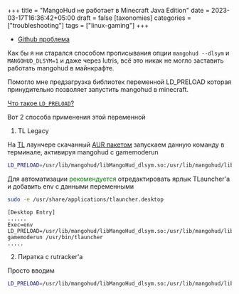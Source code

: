 +++
title = "MangoHud не работает в Minecraft Java Edition"
date = 2023-03-17T16:36:42+05:00
draft = false
[taxonomies]
categories = ["troubleshooting"]
tags = ["linux-gaming"]
+++

- [Github проблема](https://github.com/flightlessmango/MangoHud/issues/274)

Как бы я ни старался способом прописывания опции `mangohud --dlsym` и `MANGOHUD_DLSYM=1` и даже через lutris, всё это никак не могло заставить работать mangohud в майнкрафте.

Помогло мне предзагрузка библиотек переменной LD_PRELOAD которая принудительно позволяет запустить mangohud в minecraft.

[Что такое `LD_PRELOAD`?](https://blog.fpmurphy.com/2012/09/all-about-ld_preload.html)

Вот 2 способа применения этой переменной

1. TL Legacy

На [TL](https://vk.link/tl_mc_launcher) лаунчере скачанный [AUR пакетом](https://aur.archlinux.org/packages/tlauncher) запускаем данную команду в терминале, активируя mangohud с gamemoderun

```sh
LD_PRELOAD=/usr/lib/mangohud/libMangoHud_dlsym.so:/usr/lib/mangohud/libMangoHud.so gamemoderun /usr/bin/tlauncher
```

Для автоматизации <span style="color:green">рекомендуется</span> отредактировать ярлык TLauncher'а и добавить env с данными переменными

```sh
sudo -e /usr/share/applications/tlauncher.desktop
```

```
[Desktop Entry]
......
Exec=env LD_PRELOAD=/usr/lib/mangohud/libMangoHud_dlsym.so:/usr/lib/mangohud/libMangoHud.so gamemoderun /usr/bin/tlauncher
.....
```

2. Пиратка с rutracker'а

Просто вводим

```sh
LD_PRELOAD=/usr/lib/mangohud/libMangoHud_dlsym.so:/usr/lib/mangohud/libMangoHud.so gamemoderun ~/Downloads/Minecraft_Linux/Minecraft_1.19.2/start.sh
```
